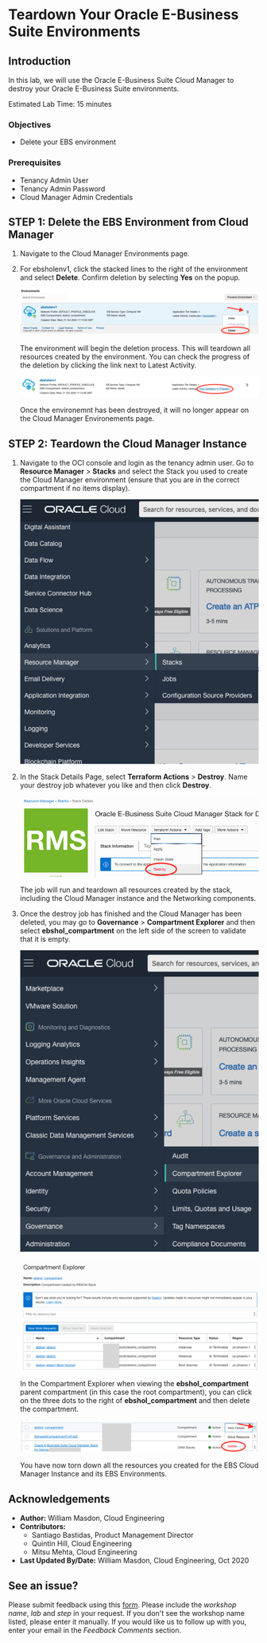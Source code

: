 # Teardown Your Oracle E-Business Suite Environments

## Introduction
In this lab, we will use the Oracle E-Business Suite Cloud Manager to destroy your Oracle E-Business Suite environments.

Estimated Lab Time: 15 minutes


### Objectives
* Delete your EBS environment

### Prerequisites
* Tenancy Admin User
* Tenancy Admin Password
* Cloud Manager Admin Credentials

## **STEP 1:** Delete the EBS Environment from Cloud Manager

1. Navigate to the Cloud Manager Environments page.

2. For ebsholenv1, click the stacked lines to the right of the environment and select **Delete**. Confirm deletion by selecting **Yes** on the popup. 

    ![](./images/delete-env.png " ")

    The environment will begin the deletion process. This will teardown all resources created by the environment. You can check the progress of the deletion by clicking the link next to Latest Activity. 

    ![](./images/latestActivity.png " ")

    Once the environemnt has been destroyed, it will no longer appear on the Cloud Manager Environements page. 


## **STEP 2:** Teardown the Cloud Manager Instance

1. Navigate to the OCI console and login as the tenancy admin user. Go to **Resource Manager** > **Stacks** and select the Stack you used to create the Cloud Manager environment (ensure that you are in the correct compartment if no items display).

    ![](./images/stacks.png " ")

2. In the Stack Details Page, select **Terraform Actions** > **Destroy**. Name your destroy job whatever you like and then click **Destroy**.

    ![](./images/destroy.png " ")

    The job will run and teardown all resources created by the stack, including the Cloud Manager instance and the Networking components. 

3. Once the destroy job has finished and the Cloud Manager has been deleted, you may go to **Governance** > **Compartment Explorer** and then select **ebshol_compartment** on the left side of the screen to validate that it is empty. 

    ![](./images/explorer.png " ")

    ![](./images/empty-compartment.png " ")

    In the Compartment Explorer when viewing the **ebshol\_compartment** parent compartment (in this case the root compartment), you can click on the three dots to the right of **ebshol\_compartment** and then delete the compartment.

    ![](./images/delete-compartment.png " ")

    You have now torn down all the resources you created for the EBS Cloud Manager Instance and its EBS Environments. 

## Acknowledgements

* **Author:** William Masdon, Cloud Engineering
* **Contributors:** 
  - Santiago Bastidas, Product Management Director
  - Quintin Hill, Cloud Engineering
  - Mitsu Mehta, Cloud Engineering
* **Last Updated By/Date:** William Masdon, Cloud Engineering, Oct 2020

## See an issue?
Please submit feedback using this [form](https://apexapps.oracle.com/pls/apex/f?p=133:1:::::P1_FEEDBACK:1). Please include the *workshop name*, *lab* and *step* in your request.  If you don't see the workshop name listed, please enter it manually. If you would like us to follow up with you, enter your email in the *Feedback Comments* section. 
